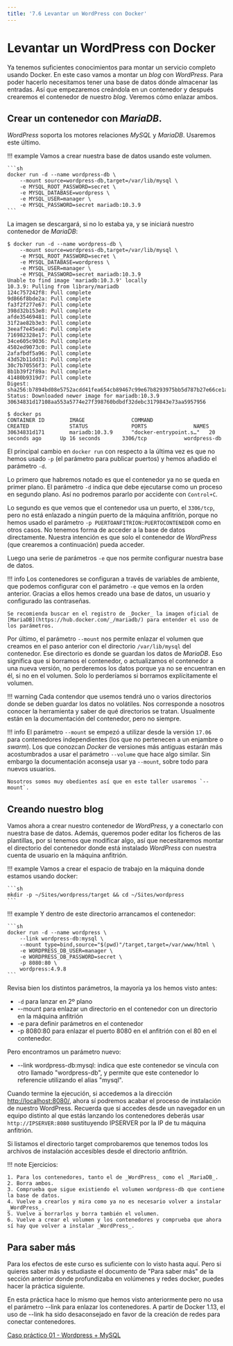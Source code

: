 ```yaml
---
title: '7.6 Levantar un WordPress con Docker'
---
```


# Levantar un WordPress con Docker

Ya tenemos suficientes conocimientos para montar un servicio completo usando Docker. En este caso vamos a montar un _blog_ con _WordPress_. Para poder hacerlo necesitamos tener una base de datos dónde almacenar las entradas. Así que empezaremos creándola en un contenedor y después crearemos el contenedor de nuestro _blog_. Veremos cómo enlazar ambos.

## Crear un contenedor con _MariaDB_.

_WordPress_ soporta los motores relaciones _MySQL_ y _MariaDB_. Usaremos este último.

!!! example
    Vamos a crear nuestra base de datos usando este volumen.

    ```sh
    docker run -d --name wordpress-db \
        --mount source=wordpress-db,target=/var/lib/mysql \
        -e MYSQL_ROOT_PASSWORD=secret \
        -e MYSQL_DATABASE=wordpress \
        -e MYSQL_USER=manager \
        -e MYSQL_PASSWORD=secret mariadb:10.3.9
    ```
La imagen se descargará, si no lo estaba ya, y se iniciará nuestro contenedor de _MariaDB_:

```console hl_lines="1 2 3 4 5 6"
$ docker run -d --name wordpress-db \
    --mount source=wordpress-db,target=/var/lib/mysql \
    -e MYSQL_ROOT_PASSWORD=secret \
    -e MYSQL_DATABASE=wordpress \
    -e MYSQL_USER=manager \
    -e MYSQL_PASSWORD=secret mariadb:10.3.9
Unable to find image 'mariadb:10.3.9' locally
10.3.9: Pulling from library/mariadb
124c757242f8: Pull complete 
9d866f8bde2a: Pull complete 
fa3f2f277e67: Pull complete 
398d32b153e8: Pull complete 
afde35469481: Pull complete 
31f2ae82b3e3: Pull complete 
3eeaf7e45ea6: Pull complete 
716982328e17: Pull complete 
34ce605c9036: Pull complete 
4502ed9073c0: Pull complete 
2afafbdf5a96: Pull complete 
43d52b11dd31: Pull complete 
30c7b70556f3: Pull complete 
8b1b39f2f89a: Pull complete 
41480b9319d7: Pull complete 
Digest: sha256:b7894bd08e5752acdd41fea654cb89467c99e67b8293975bb5d787b27e66ce1a
Status: Downloaded newer image for mariadb:10.3.9
30634831d17108aa553a5774e27f398760bdbdf32debc3179843e73aa5957956

$ docker ps
CONTAINER ID        IMAGE               COMMAND                  CREATED             STATUS              PORTS               NAMES
30634831d171        mariadb:10.3.9      "docker-entrypoint.s…"   20 seconds ago      Up 16 seconds       3306/tcp            wordpress-db
```
El principal cambio en `docker run` con respecto a la última vez es que no hemos usado
`-p` (el parámetro para publicar puertos) y hemos añadido el parámetro `-d`.

Lo primero que habremos notado es que el contenedor ya no se queda en primer plano. El parámetro `-d` indica que debe ejecutarse como un proceso en segundo plano. Así no podremos pararlo por accidente con `Control+C`.

Lo segundo es que vemos que el contenedor usa un puerto, el `3306/tcp`, pero no está enlazado a ningún puerto de la máquina anfitrión, porque no hemos usado el parámetro `-p PUERTOANFITRION:PUERTOCONTENEDOR` como en otros casos. No tenemos forma de acceder a la base de datos directamente. Nuestra intención es que solo el contenedor de _WordPress_ (que crearemos a continuación) pueda acceder.

Luego una serie de parámetros `-e` que nos permite configurar nuestra base de datos.

!!! info
    Los contenedores se configuran a través de variables de ambiente, que podemos configurar con el parámetro `-e` que vemos en la orden anterior. Gracias a ellos hemos creado una base de datos, un usuario y configurado las contraseñas.

    Se recomienda buscar en el registro de _Docker_ la imagen oficial de [MariaDB](https://hub.docker.com/_/mariadb/) para entender el uso de los parámetros.

Por último, el parámetro `--mount` nos permite enlazar el volumen que creamos en el paso anterior con el directorio `/var/lib/mysql` del contenedor. Ese directorio es donde se guardan los datos de _MariaDB_. Eso significa que si borramos el contenedor, o actualizamos el contenedor a una nueva versión, no perderemos los datos porque ya no se encuentran en él, si no en el volumen. Solo lo perderíamos si borramos explícitamente el volumen.

!!! warning
    Cada contendor que usemos tendrá uno o varios directorios donde se deben guardar los datos no volátiles. Nos corresponde a nosotros conocer la herramienta y saber de qué directorios se tratan. Usualmente están en la documentación del contenedor, pero no siempre.

!!! info
    El parámetro `--mount` se empezó a utilizar desde la versión `17.06` para contenedores independientes (los que no pertenecen a un enjambre o _swarm_). Los que conozcan _Docker_ de versiones más antiguas estarán más acostumbrados a usar el parámetro `--volume` que hace algo similar. Sin embargo la documentación aconseja usar ya `--mount`, sobre todo para nuevos usuarios.

    Nosotros somos muy obedientes así que en este taller usaremos `--mount`.

## Creando nuestro blog

Vamos ahora a crear nuestro contenedor de _WordPress_, y a conectarlo con nuestra base de datos. Además, queremos poder editar los ficheros de las plantillas, por si tenemos que modificar algo, así que necesitaremos montar el directorio del contenedor donde está instalado _WordPress_ con nuestra cuenta de usuario en la máquina anfitrión.

!!! example
    Vamos a crear el espacio de trabajo en la máquina donde estamos usando docker:

    ```sh
    mkdir -p ~/Sites/wordpress/target && cd ~/Sites/wordpress
    ```
!!! example
    Y dentro de este directorio arrancamos el contenedor:

    ```sh
    docker run -d --name wordpress \
        --link wordpress-db:mysql \
        --mount type=bind,source="$(pwd)"/target,target=/var/www/html \
        -e WORDPRESS_DB_USER=manager \
        -e WORDPRESS_DB_PASSWORD=secret \
        -p 8080:80 \
        wordpress:4.9.8
    ```

Revisa bien los distintos parámetros, la mayoría ya los hemos visto antes:

* `-d` para lanzar en 2º plano
* --mount para enlazar un directorio en el contenedor con un directorio en la máquina anfitrión
* -e para definir parámetros en el contenedor
* -p 8080:80 para enlazar el puerto 8080 en el anfitrión con el 80 en el contenedor.

Pero encontramos un parámetro nuevo:

* --link wordpress-db:mysql: indica que este contenedor se vincula con otro llamado "wordpress-db", y permite que este contenedor lo referencie utilizando el alias "mysql".


Cuando termine la ejecución, si accedemos a la dirección [http://localhost:8080/](http://localhost:8080/), ahora sí podremos acabar el proceso de instalación de nuestro WordPress. Recuerda que si accedes desde un navegador en un equipo distinto al que estás lanzando los contenedores deberás usar `http://IPSERVER:8080` sustituyendo IPSERVER por la IP de tu máquina anfitrión.

Si listamos el directorio target comprobaremos que tenemos todos los archivos de instalación accesibles desde el directorio anfitrión.

!!! note
    Ejercicios:

    1. Para los contenedores, tanto el de _WordPress_ como el _MariaDB_.
    2. Borra ambos.
    3. Comprueba que sigue existiendo el volumen wordpress-db que contiene la base de datos.
    4. Vuelve a crearlos y mira como ya no es necesario volver a instalar _WordPress_.
    5. Vuelve a borrarlos y borra también el volumen.
    6. Vuelve a crear el volumen y los contenedores y comprueba que ahora sí hay que volver a instalar _WordPress_.

## Para saber más

Para los efectos de este curso es suficiente con lo visto hasta aquí. Pero si quieres saber más y estudiaste el documento de "Para saber más" de la sección anterior donde profundizaba en volúmenes y redes docker, puedes hacer la práctica siguiente.

En esta práctica hace lo mismo que hemos visto anteriormente pero no usa el parámetro --link para enlazar los contenedores. A partir de Docker 1.13, el uso de --link ha sido desaconsejado en favor de la creación de redes para conectar contenedores.

[Caso práctico 01 - Wordpress + MySQL](Ud7_img/Docker05_03CasoPractico01.pdf)
